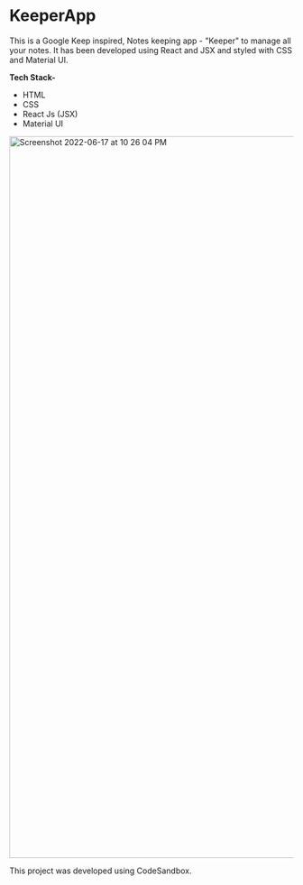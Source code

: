 # KeeperApp

This is a Google Keep inspired, Notes keeping app - "Keeper" to manage all your notes. It has been developed using React and JSX and styled with CSS and Material UI.


**Tech Stack-**

* HTML
* CSS
* React Js (JSX)
* Material UI


<img width="1280" alt="Screenshot 2022-06-17 at 10 26 04 PM" src="https://user-images.githubusercontent.com/107430204/174343613-2b466b4b-7142-4d99-901a-8ba7fcf63461.png">


This project was developed using CodeSandbox.
